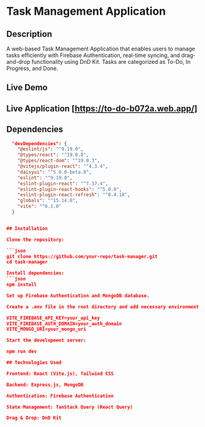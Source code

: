 # Task Management Application

## Description
A web-based Task Management Application that enables users to manage tasks efficiently with Firebase Authentication, real-time syncing, and drag-and-drop functionality using DnD Kit. Tasks are categorized as To-Do, In Progress, and Done.

## Live Demo

## Live Application [https://to-do-b072a.web.app/]

## Dependencies
```json
  "devDependencies": {
    "@eslint/js": "^9.19.0",
    "@types/react": "^19.0.8",
    "@types/react-dom": "^19.0.3",
    "@vitejs/plugin-react": "^4.3.4",
    "daisyui": "^5.0.0-beta.8",
    "eslint": "^9.19.0",
    "eslint-plugin-react": "^7.37.4",
    "eslint-plugin-react-hooks": "^5.0.0",
    "eslint-plugin-react-refresh": "^0.4.18",
    "globals": "^15.14.0",
    "vite": "^6.1.0"
  }


## Installation

Clone the repository:

```json
git clone https://github.com/your-repo/task-manager.git
cd task-manager

Install dependencies:
```json
npm install

Set up Firebase Authentication and MongoDB database.

Create a .env file in the root directory and add necessary environment variables:

VITE_FIREBASE_API_KEY=your_api_key
VITE_FIREBASE_AUTH_DOMAIN=your_auth_domain
VITE_MONGO_URI=your_mongo_uri

Start the development server:

npm run dev

## Technologies Used

Frontend: React (Vite.js), Tailwind CSS

Backend: Express.js, MongoDB

Authentication: Firebase Authentication

State Management: TanStack Query (React Query)

Drag & Drop: DnD Kit
